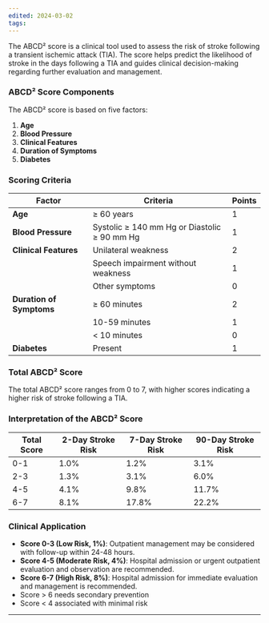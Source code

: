```yaml
---
edited: 2024-03-02
tags:
---
```


The ABCD² score is a clinical tool used to assess the risk of stroke following a transient ischemic attack (TIA). The score helps predict the likelihood of stroke in the days following a TIA and guides clinical decision-making regarding further evaluation and management.
### ABCD² Score Components
The ABCD² score is based on five factors:
1. **Age**
2. **Blood Pressure**
3. **Clinical Features**
4. **Duration of Symptoms**
5. **Diabetes**

### Scoring Criteria

| **Factor**                      | **Criteria**                       | **Points** |
|---------------------------------|------------------------------------|------------|
| **Age**                         | ≥ 60 years                         | 1          |
| **Blood Pressure**              | Systolic ≥ 140 mm Hg or Diastolic ≥ 90 mm Hg | 1          |
| **Clinical Features**           | Unilateral weakness                | 2          |
|                                 | Speech impairment without weakness | 1          |
|                                 | Other symptoms                     | 0          |
| **Duration of Symptoms**        | ≥ 60 minutes                       | 2          |
|                                 | 10-59 minutes                      | 1          |
|                                 | < 10 minutes                       | 0          |
| **Diabetes**                    | Present                            | 1          |

### Total ABCD² Score
The total ABCD² score ranges from 0 to 7, with higher scores indicating a higher risk of stroke following a TIA.

### Interpretation of the ABCD² Score

| **Total Score** | **2-Day Stroke Risk** | **7-Day Stroke Risk** | **90-Day Stroke Risk** |
|-----------------|-----------------------|-----------------------|-----------------------|
| 0-1             | 1.0%                  | 1.2%                  | 3.1%                  |
| 2-3             | 1.3%                  | 3.1%                  | 6.0%                  |
| 4-5             | 4.1%                  | 9.8%                  | 11.7%                 |
| 6-7             | 8.1%                  | 17.8%                 | 22.2%                 |

### Clinical Application
- **Score 0-3 (Low Risk, 1%)**: Outpatient management may be considered with follow-up within 24-48 hours.
- **Score 4-5 (Moderate Risk, 4%)**: Hospital admission or urgent outpatient evaluation and observation are recommended.
- **Score 6-7 (High Risk, 8%)**: Hospital admission for immediate evaluation and management is recommended.
- Score > 6 needs secondary prevention
- Score < 4 associated with minimal risk 
---
